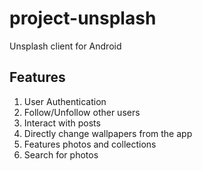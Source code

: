 # project-unsplash
Unsplash client for Android

## Features
1. User Authentication
2. Follow/Unfollow other users
3. Interact with posts
4. Directly change wallpapers from the app
5. Features photos and collections
6. Search for photos
